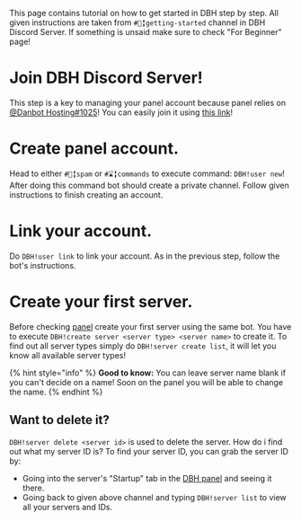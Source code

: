 This page contains tutorial on how to get started in DBH step by step. All given instructions are taken from `#📗╏getting-started` channel in DBH Discord Server. If something is unsaid make sure to check "For Beginner" page!

# Join DBH Discord Server!

This step is a key to managing your panel account because panel relies on [@Danbot Hosting#1025](https://discord.com/users/640161047671603205)! You can easily join it using [this link](https://discord.gg/dbh)!

# Create panel account.

Head to either `#🤷╏spam` or `#⌛╏commands` to execute command: `DBH!user new`! After doing this command bot should create a private channel. Follow given instructions to finish creating an account.

# Link your account.

Do `DBH!user link` to link your account. As in the previous step, follow the bot's instructions.

# Create your first server.

Before checking [panel](https://panel.danbot.host/) create your first server using the same bot. You have to execute `DBH!create server <server type> <server name>` to create it. To find out all server types simply do `DBH!server create list`, it will let you know all available server types!

{% hint style="info" %}
**Good to know:** You can leave server name blank if you can't decide on a name! Soon on the panel you will be able to change the name.
{% endhint %}

## Want to delete it?

`DBH!server delete <server id>` is used to delete the server. How do i find out what my server ID is? To find your server ID, you can grab the server ID by:
 * Going into the server's "Startup" tab in the [DBH panel](https://panel.danbot.host/) and seeing it there.
 * Going back to given above channel and typing `DBH!server list` to view all your servers and IDs.
